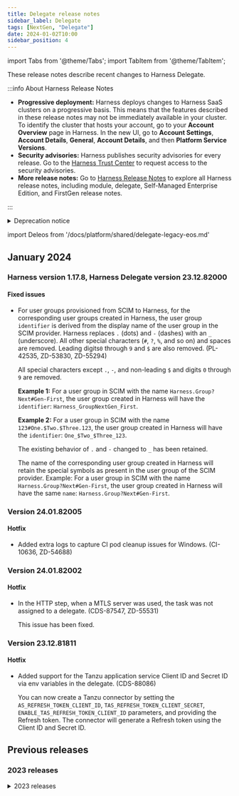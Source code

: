 ```yaml
---
title: Delegate release notes
sidebar_label: Delegate
tags: [NextGen, "Delegate"]
date: 2024-01-02T10:00
sidebar_position: 4
---
```


import Tabs from '@theme/Tabs';
import TabItem from '@theme/TabItem';


<DocsButton icon = "fa-solid fa-square-rss" text="Subscribe via RSS" link="/release-notes/delegate/rss.xml" />

These release notes describe recent changes to Harness Delegate.

:::info About Harness Release Notes

* **Progressive deployment:** Harness deploys changes to Harness SaaS clusters on a progressive basis. This means that the features described in these release notes may not be immediately available in your cluster. To identify the cluster that hosts your account, go to your **Account Overview** page in Harness. In the new UI, go to **Account Settings**, **Account Details**, **General**, **Account Details**, and then **Platform Service Versions**.
* **Security advisories:** Harness publishes security advisories for every release. Go to the [Harness Trust Center](https://trust.harness.io/?itemUid=c41ff7d5-98e7-4d79-9594-fd8ef93a2838&source=documents_card) to request access to the security advisories.
* **More release notes:** Go to [Harness Release Notes](/release-notes) to explore all Harness release notes, including module, delegate, Self-Managed Enterprise Edition, and FirstGen release notes.

:::

<details>
<summary>Deprecation notice</summary>

#### Kustomize 3.4.5

import Kustomizedep from '/release-notes/shared/kustomize-3-4-5-deprecation-notice.md'

<Kustomizedep />

</details>

import Deleos from '/docs/platform/shared/delegate-legacy-eos.md'

<Deleos />

## January 2024

### Harness version 1.17.8, Harness Delegate version 23.12.82000

#### Fixed issues

- For user groups provisioned from SCIM to Harness, for the corresponding user groups created in Harness, the user group `identifier` is derived from the display name of the user group in the SCIM provider. Harness replaces `.` (dots) and `-` (dashes) with an `_` (underscore). All other special characters (`#`, `?`, `%`, and so on) and spaces are removed. Leading digits`0` through `9` and `$` are also removed. (PL-42535, ZD-53830, ZD-55294)

   All special characters except `.`, `-`, and non-leading `$` and digits `0` through `9` are removed. 

   **Example 1:** For a user group in SCIM with the name `Harness.Group?Next#Gen-First`, the user group created in Harness will have the `identifier`: `Harness_GroupNextGen_First`.

   **Example 2:** For a user group in SCIM with the name `123#One.$Two.$Three.123`, the user group created in Harness will have the `identifier`: `One_$Two_$Three_123`.

   The existing behavior of `.` and `-` changed to `_` has been retained.

   The name of the corresponding user group created in Harness will retain the special symbols as present in the user group of the SCIM provider. Example: For a user group in SCIM with the name `Harness.Group?Next#Gen-First`, the user group created in Harness will have the same `name`: `Harness.Group?Next#Gen-First`.

### Version 24.01.82005

#### Hotfix

- Added extra logs to capture CI pod cleanup issues for Windows. (CI-10636, ZD-54688)

### Version 24.01.82002

#### Hotfix

- In the HTTP step, when a MTLS server was used, the task was not assigned to a delegate. (CDS-87547, ZD-55531)

   This issue has been fixed.

### Version 23.12.81811

#### Hotfix

- Added support for the Tanzu application service Client ID and Secret ID via env variables in the delegate. (CDS-88086)

   You can now create a Tanzu connector by setting the `AS_REFRESH_TOKEN_CLIENT_ID`, `TAS_REFRESH_TOKEN_CLIENT_SECRET`, `ENABLE_TAS_REFRESH_TOKEN_CLIENT_ID` parameters, and providing the Refresh token. The connector will generate a Refresh token using the Client ID and Secret ID.

## Previous releases

### 2023 releases

<details>
<summary>2023 releases</summary>

#### December 2023

##### Versions 23.12.81411, 23.12.81604, 23.12.81806

###### Delegate security hotfix

- Added additional log sanitization for Git connector flows.

   If you are running delegate versions 23.11.814xx or 23.11.816xx, upgrade to delegate version 23.12.81604. If you are running version 23.12.818xx, upgrade to delegate version 23.12.81806 or later.

##### Harness version 81820, Harness Delegate version 23.12.81803

###### Early access features

- If green services exist in your Blue Green deployment, you can configure Harness to update those services instead of deleting them and then re-creating them with a new manifest and artifact. Updating existing green services is beneficial because new containers come up before old ones go down. For more information, go to [Update green services](/docs/continuous-delivery/deploy-srv-diff-platforms/aws/ecs/ecs-deployment-tutorial/#update-green-services). (CDS-82763)

   Additionally, before beginning the deployment, Harness validates the blue and green services based on the target group and tags them appropriately. If the validation fails, Harness aborts the deployment. For more information, go to [ECS blue/green service validations](/docs/continuous-delivery/deploy-srv-diff-platforms/aws/ecs/ecs-deployment-tutorial/#ecs-blue-green-service-validation).

###### Fixed issues

- For Rancher-based Kubernetes or Native Helm deployments and instance sync, Harness uses Rancher's `generateKubeconfig` API action. A new kubeconfig token is created on the Rancher cluster each time this API is hit. This led to an accumulation of kubeconfig tokens over time on the Rancher cluster. (CDS-83055, ZD-52924)

  This issue has been fixed. Harness now cleans up the kubeconfig token it creates during deployment or instance sync executions.

  To receive this fix, upgrade your delegate to the latest delegate version.

-  If instance refresh during an ASG deployment took too much time and timed out, a rollback was triggered. If the instance refresh was still in progress when the rollback was triggered, the rollback failed. (CDS-83821)

   This issue has been fixed.

- When streaming log messages from PowerShell scripts, Harness streamed only those console logs that had INFO and ERROR severity levels. (CDS-84570, ZD-53860)

  This issue has been fixed. Now, Harness forwards console logs that have INFO, WARNING, DEBUG, and ERROR severity levels.

- Harness printed logs from the Delete Stack step in the reverse order. (CDS-84744, ZD-53865)

  This issue has been fixed.

- The Jenkins step failed when attempting to resolve secrets in expressions used in its job parameters, and the following message was displayed: `Error occurred while starting Jenkins task java.lang.IllegalArgumentException: Illegal character in query at index` (CDS-84747, ZD-53836)

  The issue has been resolved.

- If shell script execution fails with an exception such as a step timeout, the delegate logs include the message “Exception in script execution”. This message does not help attempts to determine the root cause. (CDS-85024, ZD-54110)

  This issue has been fixed. The delegate logs now include a more meaningful message.

- There was an issue with the filtering of items that had tags on the delegate list page. This was resolved by adding an implicit tag before filtering the items in the UI. (PL-42743)

- When the feature flag `PL_NO_EMAIL_FOR_SAML_ACCOUNT_INVITES` is enabled and a new user was added on the Account Access Control: Users page, the following message was displayed: "Invitation sent successfully", even though the user was added to the list. (PL-42860)

   This issue has been resolved, and the UI now displays "User added successfully".
  
##### Version 23.12.81809

###### Hotfix

- Fixed an issue where GitHub Issue Comment event triggers were failing when used with GitHub Enterprise Server. (CDS-85419)

##### Version 23.12.81808

###### Hotfix

- Fixed an issue where Shell Script steps with SSH were failing with `Error while reading variables to process Script Output. Avoid exiting from script early: 2: No such file` for newer delegate versions. (CDS-87415, ZD-55629, ZD-55690)

##### Version 23.12.81804

###### Hotfix

- You can now use a Refresh token to authenticate with the Tanzu connector. This Refresh token is used by Harness to verify your Tanzu instance. However, you still need to provide a username and password to authenticate with Tanzu. If a Refresh token isn't provided, Harness will use the username and password for the API calls. (CDS-86689)

    :::info note
    Currently, this feature is behind the feature flag `CDS_CF_TOKEN_AUTH`. Contact [Harness Support](mailto:support@harness.io) to enable the feature.
    
    :::

#### November 2023

##### Harness version 81612, Harness Delegate version 23.11.81601

###### New features and enhancements

- If you use Kubernetes version 1.16 or later, you can enable the steady state check for Native Helm jobs from Default Settings at any organizational scope (account, organization, or project) in Harness. (CDS-81574)

  To enable the setting, at the desired scope, go to **Default Settings** > **Continuous Delivery**, and then turn on the **Enable Native Helm steady state for jobs** toggle.

  This enhancement eliminates the need for you to contact Harness Support to enable the feature flag `CDS_HELM_STEADY_STATE_CHECK_1_16` and gives you direct control of the setting. 

  Accounts for which Harness had enabled this feature flag will have this setting turned on by default.

###### Fixed issues

- When shutdown is initiated, delegates will continue sending heartbeats until all tasks are completed, ensuring all running tasks return a response before shutting down. (PL-42171)

- There was an issue with Harness not properly handling delegate reconnects, which affected delegate metrics. During a disconnect, Harness would mark `delegate_connected` as 0, but after a reconnect, it failed to increment the `delegate_connected` to 1. (PL-42431, ZD-52829, ZD-53399, ZD-53878)

   This issue has been resolved, and now Harness increments the `delegate_connected` to 1 during reconnection. As a result, the `io_harness_custom_metric_delegate_connected` and `io_harness_custom_metric_task_failed` metrics are now accurately reported.

- Fixed the following issues:

   - The delegate Stackdriver logger didn't work if the delegate token was base64-encoded format.
   - When the `DELEGATE_TYPE` was `KUBERNETES` and the delegate wasn't deployed in Kubernetes, the delegate failed to start. (PL-42452)

- Azure Key Vault's heartbeat check now creates a validation secret with a 30-minute expiration, addressing the issue of no expiration being set previously, which resulted in multiple secret versions without an expiry. (PL-42509, ZD-53700)

- User groups could be created via SCIM using identifiers with invalid characters. (PL-42535, ZD-53830)

   This issue is fixed. You can no longer create user groups with invalid characters.

- Harness used Datadog log indexes when running the Verify step but not when fetching sample data in the health source configuration dialog. (CDS-83934, ZD-53433)

  This issue has been fixed.

- If the default capacity for the ASG deployment is zero or Null and you choose to create the same number of ASG instances as those that were previously deployed by the pipeline (the **Same as already running Instances** setting), Harness created zero instances. The deployment timed out after waiting for health checks. (CDS-83818)

  This issue has been fixed. Now, if the default capacity is zero or Null, Harness sets the default capacity to match that in Harness FirstGen, which is as follows:
    * For the first deployment: 
      - minimum = 0 
      - desired = 6 
      - maximum =10
    * For other deployments:
      - minimum = 0 
      - desired = 1 
      - maximum = 1

- Starting with Delegate version 23.08.79713, the custom script for fetching remote manifests did not support absolute paths as the folder path. (CDS-83443, ZD-52872)

  This issue has been fixed.

- The Helm connector's test to check connectivity to an OCI Helm repository in AWS ECR failed with an "Invalid request: Invalid oci url..." error even though the URL to the repository conformed with the formats described in [Connect to an Artifact repository](/docs/platform/connectors/artifact-repositories/connect-to-an-artifact-repo). The delegate was configured to use a proxy server and the Anonymous authentication type. However, manually fetching Helm charts from the delegate were successful. (CDS-82779, ZD-52343)

  This issue has now been resolved. The OCI Helm connector now works with the Anonymous authentication type when a proxy server is configured on the delegate.

- After fetching tags from Google Artifact Registry, Harness sorted them lexically and not on the timestamp. (CDS-82778)

  This issue has been fixed. Harness now sorts the tags on the timestamp.

- Pipeline executions for WinRM deployments failed intermittently when the deployment was performed by Harness Delegate with version 23.11.81015. Certain processes managed by the Windows Remote Management service (namely, `winrshost.exe` with its child process `conhost.exe`) were orphaned and continued to run on the target host. (CDS-82777, ZD-52759, ZD-53411, ZD-53460, ZD-53683)

  This issue has been fixed.

- Certain Docker registries fail authentication when using the `/v2` endpoint, which is used for health checks in Docker connectors. (CDS-82616, ZD-52513)

  This issue has been fixed. Harness now falls back to using the `/v2/` endpoint if the `/v2` endpoint fails.

- Harness did not stop Terraform tasks after you canceled pipeline execution, even if you cancelled execution before the task started to run actual Terraform commands. (CDS-82222, ZD-52603)

  This issue has been resolved.

- Currently, the on-premises version of Atlassian BitBucket does not fire push event webhooks when you first push to a new branch. This is inconsistent with other Git providers and also causes Harness's BitBucket triggers for on-premises repositories to behave inconsistently. (CDS-82110, ZD-52270)

  As a workaround for this inconsistency, Harness has made the trigger's workflow capture branch hook events for on-premises BitBucket and convert them, on a best-effort basis, to a push hook. This change has the effect of making Harness's triggers for on-premises BitBucket to fire on the first push to a new branch. This change is behind the feature flag `CDS_NG_CONVERT_BRANCH_TO_PUSH_WEBHOOK_BITBUCKET_ON_PREM`. To enable this change in behavior, contact [Harness Support](mailto:support@harness.io).

##### Version 23.11.81602

###### Hotfix

- New connectors failed with an `Internal Server Error. Please contact Harness Support Team.` message. (CI-10414, ZD-54032)

   This issue has been resolved by increasing the sleep time between retries.

##### Harness version 81401, Harness Delegate version 23.11.81405

###### New features and enhancements 

- Harness has introduced stage-level timeouts for the following stage types: (CDS-81225)
  - Deploy
  - Build
  - Approval
  - Security Test
  - Pipeline
  - Custom Stage 

- Harness updated the delegate metrics count names to include the suffix `_total`. (PL-42354, ZD-52167)

   The following delegate metrics names are updated.

   - `io_harness_custom_metric_task_timeout` is now `io_harness_custom_metric_task_timeout_total`
   - `io_harness_custom_metric_task_completed` is now `io_harness_custom_metric_task_completed_total`
   - `io_harness_custom_metric_task_failed` is now `io_harness_custom_metric_task_failed_total`
   - `io_harness_custom_metric_task_rejected` is now `io_harness_custom_metric_task_rejected_total`

- Harness has updated our account data deletion period from 90 days to 60 days. (PL-41444)

###### Fixed issues

- Fetching a repository and attempting to read a file that did not exist on the file system resulted in an exception, and Harness failed to handle that exception appropriately. The console logs displayed the following message: "Exception in processing GitFetchFilesTask. Reason: Unable to checkout file: `<file-path>`." (CDS-82631) 

  This issue has been fixed.

- When using the Generic repository format to fetch artifacts from Artifactory, if you used an artifact filter and a non-Regex value for the artifact path, an issue occurred. The issue caused the metadata URL in the service outcome to be incorrect; the URL did not include the repository name. (CDS-82579)

  This issue is fixed.

- HorizontalPodAutoscaler (HPA) and PodDisruptionBudget (PDB) could not be used in Kubernetes deployments if they contained fields that are not supported by the Kubernetes schema. (CDS-82370)

  This issue has been fixed by the addition of support for such fields.

- Harness did not honor the working directories specified in script units in the Command steps used in WinRM deployments. Instead, Harness used the default directory configured for the user profile on the target VM. (CDS-82105)

  This issue has been fixed. Harness now uses the working directory that you specify in script units. However, the fix has been deployed behind the feature flag `CDS_PRESERVE_WINRM_WORKING_DIR_FOR_COMMAND_UNITS`. Contact [Harness Support](mailto:support@harness.io) to enable the fix.

- The services dashboard did not correctly show primary and canary instances in a Kubernetes deployment. (CDS-81869, ZD-52262, ZD-52930)

  The issue occurred because Harness treated the canary instances and primary instances as one set of instances. Consequently, during the canary deployment, Harness also updated the primary instances with current deployment details. This was not correct because primary deployment hadn't begun yet. This issue affected post-production rollbacks.

  This issue has been resolved. Now, Harness splits the canary instances and primary instances into two groups and updates each group with the deployment details that are relevant to them.

- If connectivity issues between Harness and the Git provider cause a file that existed in the repository to not be found on the file system after performing a fetch, the Update Release Repo step creates a new file. (CDS-80902, ZD-51818)

  This issue has been fixed. If Harness experiences a connectivity issue with a Git provider when executing a step, it fails the step after a few retries.

- Secrets that are referenced in a service variable are displayed on the secret's **References** tab but secrets that are referenced in an environment’s service overrides are not. (CDS-80615)

  This issue has been fixed.

- When the Update Release Repo step failed on the delegate, the error message was not propagated to the Harness user interface, and you had to search the delegate logs to determine the cause of the issue. 

  This issue has been fixed. The error message is now propagated from the delegate to the Harness user interface. (CDS-79094)

- The project admin role wasn't being assigned to a project created via an account or org scope service account. Now, when a project is created, the project admin role is automatically assigned to the service account. This is also reflected in the audit trails. (PL-41845, ZD-51918)

- Previously, if you had an SSH secret key with a **Text** reference pre-selected, you could only update it using YAML but not via the UI. The UI displayed only the **File** secret types. Harness has now added a dropdown menu in the **Create or Select an Existing Secret** dialog that allows you to select the **Secret type** as either **File** or **Text**. This simplifies the process of updating SSH secrets, making it easier for you to manage your secrets. (PL-41507, ZD-47600, ZD-51334)

##### Version 23.11.81406

###### Hotfix

- Fixed the orphaned `winrshost.exe` process and its child `conhost.exe` process that were bumping on host infrastructure after WinRM deployment. (CDS-82777, ZD-52759, ZD-53411, ZD-53460, ZD-53683)

##### Version 23.11.81408

###### Hotfix

- A default tag is now included in the Auto Scaling Group (ASG) for the Name key. The tag value is set to match the ASG name and is automatically propagated upon instance launch. This feature is especially useful if you rely on instance names for managing metrics. (CDS-84681)

#### October 2023

##### Harness version 81205, Harness Delegate version 23.10.81202

Harness NextGen release 81205 includes the following changes for the Harness Delegate.

###### New features and enhancements

- You can now configure the delegate logging level by setting the `LOGGING_LEVEL` environment variable. Valid values are `TRACE`, `DEBUG`, `INFO`, `WARN`, `ERROR`, and `OFF`. If an invalid value is specified, the logging level defaults to `DEBUG`. If no value is specified, the logging level defaults to `INFO`. (PL-41644, ZD-51430)

- When you [configure a Kubernetes build farm to use self-signed certificates](/docs/continuous-integration/use-ci/set-up-build-infrastructure/k8s-build-infrastructure/configure-a-kubernetes-build-farm-to-use-self-signed-certificates/), you can now use `DESTINATION_CA_PATH` instead of `CI_MOUNT_VOLUMES` and `ADDITIONAL_CERTS_PATH`. (CI-9707)
   * For `DESTINATION_CA_PATH`, provide a comma-separated list of paths in the build pod where you want the certs to be mounted, and mount your certificate files to `opt/harness-delegate/ca-bundle`.
   * Both CI build pods and the SCM client on the delegate support this method.
   * You can use either method (`DESTINATION_CA_PATH` or both `CI_MOUNT_VOLUMES` and `ADDITIONAL_CERTS_PATH`). If you specify both, `DESTINATION_CA_PATH` takes precedence. If Harness can't resolve `DESTINATION_CA_PATH`, it falls back to `CI_MOUNT_VOLUMES` and `ADDITIONAL_CERTS_PATH`.

- JGit library upgrade (CDS-80715, ZD-51149)

  Eclipse JGit libraries have been upgraded to version 6.6.1.202309021850-r.

- To improve security, Harness has introduced a feature that allows you to add domain allowlists for Email, Slack, Microsoft Teams, Webhook, and PagerDuty notification channels at the account level. Earlier, this was only supported for fixed URL domains. Now, support has been added for expression URLs. (PL-39481, ZD-43735)

###### Fixed issues

- Revised the error message that is shown when a pipeline fails due to lack of eligible delegates. (CI-9743)

- Optimized delegate logging related to the CI task handler to consume less space. (CI-9771)

- When saving secret files, Harness FirstGen and Harness NextGen encode the file content with the ISO_8859_1 character set. However, while Harness FirstGen correctly decodes the file content referenced by the `configFile.getAsBase64()` functor, Harness NextGen uses UTF-8. The issue caused additional padding bytes to be included in the P12 config file and authorization errors with GCP Pub/Sub in Harness NextGen. (CDS-81032, ZD-51928)

  This issue has been fixed. Now, Harness NextGen uses the ISO_8859_1 character set while decoding secrets from the secret store and subsequently uses Base64 encoding.

- Harness did not handle appropriately the failure status codes returned by the GitLab API for the Merge PR step. (CDS-80927)

  This issue has been fixed.

- The Tags field in the pipeline filter is now optional. This change allows you to filter either by tag name or a combination of tag name and value. (CDS-78992)

##### Version 23.12.81210

###### Hotfix

- GitHub status checks were not refreshing for pipeline executions. Harness added a retry to the GitHub status update API call to resolve the issue. (CI-10618, ZD-54673)

##### Version 23.10.81203

###### Hotfix

- Added IRSA support for downloading S3 artifacts using WinRm/SSH. (CDS-81276, ZD-51938)

##### Harness version 81008, Harness Delegate version 23.10.81010

Harness NextGen release 81008 includes the following changes for the Harness Delegate.

:::danger Breaking change

Harness implemented access checks to restrict unauthorized users from viewing delegate information on the delegate list page. Access checks are now enforced on the page for delegate view permissions. (PL-38958, ZD-50634)

:::

###### New features and enhancements

You can now reference secret values in JSON files by using XPATH. Support is available for AWS Secret Manager, Azure Key Vault, GCP Secret Manager, and HashiCorp Vault. For more information, go to [Reference existing secret manager secrets](/docs/platform/secrets/secrets-management/reference-existing-secret-manager-secrets/). (PL-41063, ZD-51651)

###### Fixed issues

- The Merge PR step fails with GitLab connectors. (CDS-79772)

  This issue has been fixed.

- Execution failure logs associated with an exception named `DuplicateKeyException` included the name of the Harness production server. (CDS-79514, ZD-50804)

  This issue has been fixed.

- Harness now supports the deployment of ECS services whose count is the same as the running instances in a blue-green strategy (CDS-79412)

- If a pipeline that includes the Terragrunt Apply step fails, the Terragrunt working directory is not removed from the file system. Consequently, the delegate container's disk usage gradually increases. The issue occurs when the working directory includes symbolic links. (CDS-79020, ZD-50532)

  This issue has been fixed.

- If a step in a WinRM deployment fails, Harness does not clean up temporary files created on the remote host. (CDS-78304, ZD-49543)

  This issue has been fixed.

- When a [code repo connector](/docs/platform/connectors/code-repositories/connect-to-code-repo) encounters a cert error, the error message shown in the Harness UI is now more informative. (CI-8509)

- Fixed an issue where some [code repo connectors](/docs/platform/connectors/code-repositories/connect-to-code-repo) didn't send the [build status](/docs/continuous-integration/use-ci/codebase-configuration/scm-status-checks) back to the SCM provider. This happened due to an issue in the Harness Delegate, and it occurred only for code repo connectors that [connected through a Harness Delegate](/docs/platform/connectors/code-repositories/ref-source-repo-provider/git-hub-connector-settings-reference#connectivity-mode-settings). Connectors connecting through the Harness Platform weren't impacted. (CI-9835, ZD-51754, ZD-51758, ZD-51763)

- Fixed an issue where the latest delegate version was not reflected in the latest supported delegate version API. (PL-41151)

   For more information on the latest supported delegate version API, go to [Use automatic upgrade with custom delegate images](/docs/platform/delegates/install-delegates/delegate-upgrades-and-expiration/#use-automatic-upgrade-with-custom-delegate-images).

##### Version 23.11.81015

###### Hotfix

- The service dashboard did not show the new active instance count that resulted from updates made to workload replicas. The issue occurred in a few Helm deployment scenarios, when the updates were made after deployment. (CDS-82385, ZD-52612)

  This issue has been fixed. 

- When you [configure a Kubernetes build farm to use self-signed certificates](/docs/continuous-integration/use-ci/set-up-build-infrastructure/k8s-build-infrastructure/configure-a-kubernetes-build-farm-to-use-self-signed-certificates/), you can now use `DESTINATION_CA_PATH` instead of `CI_MOUNT_VOLUMES` and `ADDITIONAL_CERTS_PATH`. (CI-9707)
   * For `DESTINATION_CA_PATH`, provide a comma-separated list of paths in the build pod where you want the certs to be mounted, and mount your certificate files to `opt/harness-delegate/ca-bundle`.
   * Both CI build pods and the SCM client on the delegate support this method.
   * You can use either method (`DESTINATION_CA_PATH` or both `CI_MOUNT_VOLUMES` and `ADDITIONAL_CERTS_PATH`). If you specify both, `DESTINATION_CA_PATH` takes precedence. If Harness can't resolve `DESTINATION_CA_PATH`, it falls back to `CI_MOUNT_VOLUMES` and `ADDITIONAL_CERTS_PATH`.

#### September 2023

##### Harness version 80811, Harness Delegate version 23.09.80804

Harness NextGen release 80811 includes the following changes for the Harness Delegate.

:::danger Breaking change

When using the Terragrunt **All Modules** **Module Configuration**, the Terragrunt Plan and Apply commands don't include the  `--terragrunt-include-external-dependencies` CLI options flag. (CDS-87234)

If your Terragrunt configuration has module dependencies and you want to target all dependencies, use CLI options from the corresponding Plan or Apply step to add the `--terragrunt-include-dependencies` flag.

:::

###### New features and enhancements

- Upgraded the Bouncy Castle library to address potential vulnerabilities. (PL-40729, ZD-48823)

   - `org.bouncycastle:bcpg-jdk15on:jar:1.70` to `org.bouncycastle:bcpg-jdk18on:jar:1.76`
   - `org.bouncycastle:bcpkix-jdk15on:jar:1.70` to `org.bouncycastle:bcpkix-jdk18on:jar:1.76`
   - `org.bouncycastle:bcprov-ext-jdk15on:jar:1.70` to `org.bouncycastle:bcprov-ext-jdk18on:jar:1.76`
   - `org.bouncycastle:bcprov-jdk15on:jar:1.70` to `org.bouncycastle:bcprov-jdk18on:jar:1.76`

<!-- Add to 809xx or future release when feature is complete
- You can now reference secret values in JSON files by using XPATH. Support is available for AWS Secret Manager, Azure Key Vault, GCP Secret Manager, and HashiCorp Vault. (PL-41063)
-->

- Harness CD now supports auto-scaling of green services in the ECS Blue Green Swap Target step. (CDS-79414)

- Terragrunt steps now support CLI options flags.

###### Fixed issues

- The Kustomize 3.5.4 binary is now removed from the immutable delegate, and all Kustomize tasks are routed via the Kubectl binary. (CDS-58893, ZD-48553)

- In certain scenarios for ECS Blue Green deployments, the Green application was not rolling back. We have added functionality to handle this scenario. We now consistently roll back the Green service in ECS Blue Green deployments. (CDS-76795, ZD-49005, ZD-49919)

- Fixed an issue where ShellScript WinRM deployments would not honor the configured timeout. For example, the step would time out by default in 30 minutes even when the configured timeout was 1 day. Now the WinRM session timeout will be set to 30 minutes or the timeout configured for the step (if more than 30 minutes). (CDS-78219, ZD-48180, ZD-49871)

- Fixed an issue with Artifactory artifact fetches in the pipeline, when the artifact path was in a nested directory and also a regex. (CDS-78278, ZD-50030)

- Resolved an issue when copying config files from BitBucket repositories if a folder path was specified instead of a file path. (CDS-78344, ZD-49489)

- The output of the Kubernetes Dry Run step did not generate a valid Kubernetes manifest due to the masking of the secrets values (CDS-78507).

  Harness was masking all the secrets values using the character set `***` for both stringData and data fields in Secrets Resources. Since the data field supports only Base64 encoded values, this resulted in an invalid manifest. With this fix, Harness uses a valid value to mask these data fields (`Kioq`, the Base64 value of `***`).

- Harness did not handle the `Unknown Host Exception` error appropriately and, consequently, showed the misleading "Delegates are not available for performing operation" message when you configured LDAP incorrectly (for example, you entered an incorrect host or port number). (PL-28077)

  This issue has been fixed.

- Harness showed JSON Web Token URLs in Delegate task logs associated with shell script task failures. (PL-39102)

  This issue has been fixed.

- Delegates failed to reauthenticate with the proxy after the initial proxy session expired. (PL-40630, ZD-48981, ZD-49626)

   The following updates to delegate communication with Harness Manager over proxy resolve this issue.

   - Removed `return null` when the delegate receives the required 407 proxy authentication.
   
   - Added the following variables for the `asyncHttpClient` to authenticate with the proxy.
      - `org.asynchttpclient.AsyncHttpClientConfig.proxy.user`
      - `org.asynchttpclient.AsyncHttpClientConfig.proxy.password`

- Harness Platform release 80504 did not allow you to create empty user groups. (PL-41005, ZD-50411, ZD-50475)

  This issue has been fixed.

- When steps timed out for aborted tasks that were previously assigned, the UI displayed an incorrect error message. (PL-41226, ZD-49908, ZD-50652)

  The UI now displays the correct error message.

- The UI allowed all users to select the **Copy token** option from the **More Options** (&vellip;) menu. (PL-41155)

   This issue has been resolved. Now, only users with the required permissions to copy tokens are able to select the **Copy token** option.

- Fixed an issue where build pods weren't cleaned up if Harness selected an invalid delegate for the cleanup task. This could happen if you used [delegate selectors](/docs/platform/Delegates/manage-delegates/select-delegates-with-selectors) based on [delegate tags](/docs/platform/Delegates/manage-delegates/select-delegates-with-selectors#delegate-tags), and multiple delegates had the same tags, but some of those delegates didn't have access to the cluster. Now Harness checks the selected delegate's connectivity to the cluster before assigning a task to that delegate. (CI-8831, ZD-47647)

- The execution logs from the Initialize step showed SSH keys used in the environment for the Command step. (CDS-79144, ZD-50623)
  
  This issue has been fixed.

##### Version 23.10.80808

###### Hotfix

- For generic (non-Docker) artifacts available in Artifactory, you can use an expression to specify the path to the artifact. This filter works in the same way as the artifact filter in Harness FirstGen, and it is useful when you want to fetch artifacts from multiple paths. (CDS-78181)

- Updated the internal Jenkins library to support long IDs for Jenkins builds. Previously, supported IDs were limited to integer bounds. (CDS-79499, ZD-50718, ZD-50888)

- Fixed an issue where Git statuses were not being sent for pull requests. (CES-1376)

- Added support for referencing JSON secret keys with dots at the top level. Nested keys with dots are not supported. (PL-41715)

##### Harness version 80504, Harness Delegate version 23.09.80505

Harness NextGen release 80504 includes the following changes for the Harness Delegate.

###### New features and enhancements

- Upgraded `io.netty:netty*` to version `4.1.94.final` to address vulnerabilities. (CI-8971, ZD-48488)

- API Call logs now include details such as response, size, duration, HTTP verb, and response code in the summary. (OIP-767)

- If the Email step failed to send a notification, the following message was displayed: “Failed to send the email. Check SMTP configuration.” The message did not include any additional information to help you debug the issue. (PL-40007, ZD-47524)

   Now, the message has been enhanced to show the cause of failure. It also identifies the delegate that executed the task.

- The OWASP Java HTML Sanitizer version is upgraded to 20220608.1. (PL-40807)

- The Mozilla Rhino library has been upgraded from version 1.7R4 to 1.7.14. (PL-40808)

- The Spring Boot library is upgraded to version 2.7.14. (PL-40810)

- The delegate expiration policy has been extended from 3 months to 6 months. You now only have to update delegates once every 6 months. (PL-39452)

###### Fixed issues

- Fixed a Nexus artifact issue where a fetch timed out when a single group contained more than 50 artifacts. (CDS-73884, ZD-45052, ZD-47206)

- Fixed an intermittent issue where Helm deployment pipelines would report the Helm repository as not found. (CDS-76919)

- Fixed an issue that resulted in Null Pointer Exceptions when running a pipeline manually with a `<+trigger.connectorRef>` expression. This expression gets its data from the trigger payload. With this fix, the pipeline correctly handles the case where the trigger payload is null. (CDS-77736, ZD-49685, ZD-49720, ZD-49722)

- Fixed an issue where the `ACCOUNT_SECRET` environment variable was overriding the `DELEGATE_TOKEN` value in the delegate's Docker container for delegates with an immutable image type (image tag `yy.mm.xxxxx`). (PL-40728)

##### Version 23.09.80512

###### Hotfix

- ShellScript WinRM deployments didn't honor the configured timeout. For example, the step would time out by default in 30 minutes, even when the configured timeout was set to one day. (CDS-78219, ZD-48180, ZD-49871)

   The issue has been resolved. Now, the WinRM session timeout is set to the maximum of the step timeout configured plus 30 minutes.

##### Version 23.09.80511

###### Hotfix

- Previously, there was an issue with the task capacity limiter for delegates where the counter didn't decrement when a task was aborted. (PL-41408)

   This issue has been fixed. Now, when you deploy a delegate and set the `DELEGATE_TASK_CAPACITY` environment variable, the number of concurrent tasks for the delegate is limited to the specified capacity. 

##### Version 23.09.80510

###### Hotfix

- Added support for the Artifactory **Artifact Path** filter. (CDS-77244, CDS-79760)

- The task count did not decrease when a task was aborted and the `DELEGATE_TASK_CAPACITY` environment variable was enabled. (PL-41367)

   Harness recommends that you upgrade to delegate version 23.09.80511 to resolve this issue.

##### Version 23.09.80507

###### Hotfix

- When escaping single quotes in environment variables, the same map was passed to subsequent command units which caused the escaped single quotes to escape again. (CDS-75775)

   This issue has been resolved. Subsequent command units do not escape single quotes again.

##### Version 23.09.80506

###### Hotfix

- API calls made to Git providers during deployments caused rate limit errors. (CDS-78950)

  The issue has been resolved. Harness reduced the number of API calls made to Git providers during deployment.

#### August 2023

##### Harness version 80307, Harness Delegate version 23.08.80308

Harness NextGen release 80307 includes the following changes for the Harness Delegate.

###### New features and enhancements

- If you use the App Role authentication method in the HashiCorp Vault connector, you can choose to cache the vault token. The token is cached on the Harness Delegate for a time duration equal to the TTL of the vault token, with 1% leeway. 

  By default, caching is enabled for all existing connectors. To disable caching, go to the connector's YAML configuration and set the `enableCache` parameter to `false`. Harness UI support to enable and disable caching will be added in a subsequent release. (PL-39821)

- To safeguard your operations and protect against potential security vulnerabilities, Harness deprecated the Helm 2 binary from delegates with an immutable image type (image tag `23.08.80308`). For information on delegate types, go to [Delegate image types](/docs/platform/delegates/delegate-concepts/delegate-image-types). (PL-40409)

- In a monitored service, back end license checks and Terraform live monitoring are always on. (SRM-15255)

   Now, monitored services can be enabled only from the user interface (through toggle buttons) and the enable API. Monitored services will always be disabled when created and during subsequent updates to them.

###### Early access features

**GitHub App authentication for GitHub connectors (CI-8577, CI-8367)**

With this feature flag enabled, you can use a GitHub App as the [primary authentication method for a GitHub connector](/docs/platform/connectors/code-repositories/ref-source-repo-provider/git-hub-connector-settings-reference#credentials-settings), and you can use GitHub connectors with GitHub App authentication in the [Git Clone step](/docs/continuous-integration/use-ci/codebase-configuration/clone-and-process-multiple-codebases-in-the-same-pipeline).

###### Fixed issues

- Fixed an issue where Azure webhook triggers did not work as expected because the delegate could not parse repository URLs in the format `https://{ORG}@dev.azure.com/{ORG}/{PROJECT}/_git/{REPO}`. With this fix, the delegate can parse these URLs and Azure webhook triggers work as expected. (CDS-59023)

- Fixed the behavior of delegate selectors in Jira, ServiceNow and Bamboo build steps. Delegate selectors at the step, stage, and pipeline levels did not override the connector's selector. This meant that both delegate selectors were checked during step execution. With this fix, any selector at the step, stage, or pipeline level overrides the connector's selector. This matches the default behavior in all other step types. (CDS-71025)

- Fixed a UI issue where pipelines, input sets, and executions were ordered incorrectly due to case-sensitive sorting of the element list. With this release, the UI now uses case-insensitive sorting when it lists pipelines, input sets, and pipeline executions. (CDS-73216)

- Fixed an issue where a `<+configFile.getAsBase64(content)>` expression would get parsed incorrectly if it contained multiple lines. (CDS-73424)

- Fixed an issue observed in pipeline executions with service overrides. If an encrypted config file was deleted, a log message would show the path to the deleted file. (CDS-75153, ZD-47557) 

- Fixed an issue observed in Blue Green deployments of ASG services, where a repeat deployment incorrectly could result in a scaling down of instances to 0. (CDS-75560)

- Fixed an issue where exceptions happened due to Kubernetes `kubectl` “connection-refused” errors. With this fix, these exceptions are now classified as connectivity errors. This gives you proper control to implement failure strategies based on errors of type Connectivity. (CDS-75777, ZD-48380)

- Introduced a validation to ensure that only repos that are allowed on the basis of `repoAllowList` can be set for pipelines, InputSets, and templates while using the [Edit Git details](/docs/platform/git-experience/configure-git-experience-for-harness-entities/#edit-git-details-for-a-pipeline) feature. (CDS-75828)

- Fixed an issue where the Custom Remote Store did not clone a repo larger than 25Mb if provided in the execution script. With this fix, the Custom Remote Store now has a \<=25Mb size validation on manifest files (not the entire repo). (CDS-75900)

- Removed unnecessary wait time at the end of the initialize step, saving approximately 30 seconds. (CI-9122)

- Fixed an issue where the token value was missing in the delegate token list API call. (PL-39790)

- Fixed an issue where some records did not trigger delegate task assignments. (PL-40148)

- The `publishedDelegateVersion` API incorrectly required edit permission. (PL-40322)

   This issue is fixed. The `publishedDelegateVersion` API now requires only view permission.

##### Version 23.08.80313

###### Hotfix

- There were several `OverlappingFileLockException` errors caused by the version of the Chronicle Queue library used. (CCM-14174)

   The issue has been resolved. We upgraded the Chronicle Queue library to fix the errors.

##### Version 23.08.80312

###### Hotfix

- In previous versions, when utilizing Artifactory as an artifact source, there was an issue where the retrieval of artifacts failed when the specified path included regular expressions, and the path structure was nested rather than flat. We are pleased to announce that this release addresses and resolves this issue.

##### Version 23.08.80311

###### Hotfix

- In some scenarios for Amazon ECS blue/green deployments, the green application didn’t roll back consistently because the new service continued to run tasks in the `live-target-group`. To resolve this issue, Harness no longer fetches the count of running services in rollback tasks before rolling back the green service. The green service now rolls back consistently. (CDS-76795, ZD-49005)

##### Version 23.08.80310

###### Hotfix

- Due to intermittent issues with the cf CLI, the Tanzu Application Services (TAS) Rolling deployment step failed to create the application. (CDS-75250)

  Now, before performing a rolling deployment, the TAS Rolling deployment step first verifies that the application exists. If the application does not exist, it deploys the application without using the rolling deployment strategy. If the application exists, it performs a rolling upgrade. 

##### Version 23.09.80309

###### Hotfix

- Do not evaluate service variables on the Bash shell when exporting them in Command step. (CDS-75775)

  If a service variable has bash-interpretable characters like dollar ($), they will remain as is when exported in the Command step. Previously, they were being 
  evaluated using the bash interpreter (for example, "abc$1abc" would actually be sent as "abc$bc").

##### Version 23.08.80308

###### Hotfix

- In certain scenarios for Amazon ECS blue/green deployments, the green application was not rolling back. We have added functionality to handle this scenario. We now consistently roll back the green service in Amazon ECS blue/green deployments. (CDS-76795, ZD-49005)

##### Harness version 80120, Harness Delegate version 23.08.80104

###### What's new

- Removed Helm version 3.1 from from delegates with an immutable image type (image tag `yy.mm.xxxxx`). (CDS-58892, ZD-47520, ZD-48553)

   For information on delegate types, go to [Delegate image types](/docs/platform/delegates/delegate-concepts/delegate-image-types). 

- Upgraded go-template binary to version 0.4.3, which uses Go version 1.20. (CDS-58919)

- Upgraded the Helm binary from version 3.8 to 3.12. (CDS-58931)

- The `kubectl` command now includes retry logic to handle connection issues. (CDS-72869)

- The Execution Logs have been enhanced to include additional details such as duration, task ID, and more. These details help you understand and debug CV Steps, SRM Live monitoring, and SLI. (OIP-565)

- In manual Query mode, the Datadog Metrics Health source now provides support for formulas. (OIP-568)

   These formulas follow a specific format: Query `a` ; Query `b` ; Formula using `a`, `b`.

   Let's consider an example to illustrate this:

   - Query `a` is "Query-with-a"

   - Query `b` is "Query-with-a"

   - The formula is "(a/b) * 100 - 5"

   The resulting query would appear as follows: `kubernetes.memory.usage{cluster-name:chi-play};kubernetes.memory.total{cluster-name:chi-play};(a/b) * 100 - 5`

   In the above example, `a` and `b` represent the respective queries:

   - a = `kubernetes.memory.usage{cluster-name:chi-play}`

   - b = `kubernetes.memory.total{cluster-name:chi-play}`

   You can include any number of queries in the final formula using alphabetical variables, such as a, b, c, d, and so on.

- Error messages from health source providers are now included in API responses for improved user experience and debugging efficiency. (OIP-657)

- A new `getAzureKeyVaultClient` API is available to fetch the list of Azure vaults. This option reduces the time it takes for Harness to reflect a newly-created Azure vault. (PL-28392, ZD-44045)

###### Fixed issues

-  Fixed an issue with handling of new line characters in [GitHub App private key files](/docs/platform/connectors/code-repositories/git-hub-app-support) generated on Windows machines. (CI-8708)

- Fixed an issue in Artifactory deployments where the **Artifact Path** pull-down menu would populate even when the Artifactory connector failed to process a regular expression. Now, when a regex is supplied to an artifact tag in the pipeline for a service, the **Artifact Path** menu populates correctly based on the regex. (CDS-72737, ZD-46236)

- Previously, when a fixed value was specified to a pipeline build, the Service step used pattern matching to verify the value.  Now, the Service step verifies the value using an exact match. (CDS-72911)

  For example, suppose the **Jenkins Build** field is set to 1. Previously, the check would pass even if build 1 was absent and build 41 was present. With this fix, the check passes only if build 1 is present. 

- Fixed an issue where Helm deployment steps timed out after the initial installation/upgrade phase, preventing the execution of a Helm rollback step. (CDS-73264, ZD-46163)

- Fixed an issue where WinRM deployments would not honor the configured timeout. For example, the step would time out out by default in 30 minutes even when the configured timeout was 1 day. Now, the WinRM session timeout will be set to maximum of step timeout configured and 30 minutes. (CDS-73641, ZD-46904, ZD-48180)

  This fix is behind the feature flag `DISABLE_WINRM_COMMAND_ENCODING`. Contact [Harness Support](mailto:support@harness.io) to enable this fix.

- Fixed an issue where the Override Image Connector did not properly configure the image path in the container step. (CDS-73727, ZD-43089, ZD-46916, ZD-47578, ZD-47716)

   This issue has been resolved. The Override Image Connector now correctly configures the image path, including the hostname. 

- Fixed an issue where command execution logs were incomplete even though the pipeline ran successfully. This issue was observed when using Command steps in SSH or WinRM deployments. (CDS-74042, ZD-46904)

- Fixed an issue where the Terraform Plan step would exit with code 0 even when there was a change as per the generated plan. This would happen when using the **Export JSON representation of Terraform Plan** option. Now, the step exits with the correct code (2) based on the `terraform plan` command. (CDS-74144, ZD-47379)

- Fixed an issue that resulted in failures when deploying a Tanzu service with a `vars.yaml` file. (CDS-74163, ZD-47412)

  You can now provide routes as variables in your TAS manifest, like this:

  Sample TAS manifest:

  ```yaml
  applications:
  - name: ((NAME))
      memory: 500M
      instances: 1
      routes: ((ROUTES))
  ```
  Sample vars manifest:
  ```yaml
  NAME: harness_<+service.name>_app
  ROUTES:
      - route: route1.apps.tas-harness.com
      - route: route2.apps.tas-harness.com
  ```

- Fixed an issue where users could not use the Blue Green Stage Scale Down step with a manifest kind that was not present in the Kind list used by Harness. Now, the Blue Green Stage Scale Down Step will not fail for unknown manifest kinds. (CDS-74259, ZD-47431)

- Incorrect ordering of execution logs and API call logs. (OIP-661)

   This issue has been resolved. Now, the execution logs and API call logs are displayed in the correct order.

- Earlier, even though you could use the `JAVA_OPTS` environment variable to specify JVM options for the delegate, you could not override the default JVM options that Harness used, namely `-XX:MaxRAMPercentage=70.0` and `-XX:MinRAMPercentage=40.0`. The option to override the defaults was unavailable because the value of JAVA_OPTS was prepended to the default JVM options. (PL-38839)

   This issue has been fixed. The value of JAVA_OPTS is now appended to the default JVM options, thus allowing you to override the default options.

- You were allowed to create resource groups with the same identifier as a built-in resource group. (PL-39503)

  This issue has been fixed. Validation in the API that creates resource groups now checks whether an existing resource group has the same identifier.

- If the delegates that were eligible to execute a pipeline task (delegates that were within the account-organization-project scope of the pipeline and matched any configured delegate selectors) did not have the required tools or connectivity to execute the task, the task timeout message included delegates that did not meet the eligibility criteria. (PL-39624, ZD-46460, ZD-46513)

  This issue has been fixed. The message displayed on task timeout has been improved for scenarios in which no delegate matches specified selectors and no delegates are found in the account.

- Delegates showed high CPU usage caused by a large number of threads that perform read operations being generated and abandoned. (PL-39797)

   This issue has been resolved through improved message read performance and an increased read timeout.

#### July 2023

##### Harness version 79916, Harness Delegate version 23.07.79904

Harness NextGen release 79916 includes the following changes for the Harness Delegate.

###### What's new

- The Splunk connector has been enhanced to include support for Bearer Token. (OIP-598)

- The List Tokens API now supports listing all the personal access tokens or service account tokens in the account. The API has been enhanced as follows:
   1. If you have user management permissions, you can list all the Personal Access Tokens in your account. You can also filter tokens belonging to a user or filter only active tokens.
   2. If you have service account management permissions, you can list all the service account tokens in your account. You can also filter tokens for a service account or filter only active tokens. (PL-31870, ZD-40110)

###### Early access

- Harness added the ability to acquire only the configured maximum number of tasks. This allows Harness Manager to use the task capacity to determine whether to assign a task to the delegate or queue it. You can configure the maximum number of tasks using the Env variable `DELEGATE_TASK_CAPACITY`. For example, if you set `DELEGATE_TASK_CAPACITY` to a value of 2 and execute 6 tasks in parallel, Harness Manager executes only 2 tasks at a time. If you don't configure `DELEGATE_TASK_CAPACITY`, Harness Manager executes all 6 tasks in parallel. (PL-39351)

   This functionality is behind a feature flag, `DELEGATE_TASK_CAPACITY_CHECK`. When the feature flag is enabled, the task is broadcast every minute in Harness Manager until it expires.

###### Fixed issues

- Cron triggers artifact setting failed when modified regex did not match any build. (CDS-72589, ZD-46323)

  Harness initially modifies the regex to see if it matches any build. The trigger was failing if it did not match. Now, if the regex does not match any build, Harness will use the original regex.

- Artifactory artifact source **Artifact Name** regex value was not working correctly. (CDS-73150)

  Harness has added support for regex values for generic type Artifactory artifacts.

- The sort order on the pipelines list page was incorrect. (CDS-73216)

   Now, Harness supports case-insensitive sorting for pipelines, input sets, and pipeline executions.

- The `<+configFile.getAsBase64()>` expression not resolving correctly when the content had new lines. (CDS-73424)

  The issue occurred with newline characters while encoding config files. This is fixed and Harness now replaces newline characters with unicode.

- There was an error collecting metric data when encountering  `null` values returned by metric queries. (OIP-551)

   This issue has been resolved by ignoring null data points and using valid data points in the window.

- The Tokens list page returned a display error when tokens were present and there were multiple pages of results. (PL-36734)

  A code enhancement to reset the pagination on the Tokens list page after any token is deleted fixed this issue. Previously, if you deleted the last token on any page after the first page, the page displayed an empty result list.

- The `listDelegates` API failed when custom selectors were present in the delegate. (PL-39779)

   A code enhancement to update custom tags fixed this issue.

- The listing API failed with an `UnsupportedOperationException` when custom tags were present. Filter APIs failed with NPEs. (PL-39824)

   A code enhancement fixed these issues.

- The delegate token list result from the `DelegateTokenStatus` API endpoint displayed all values as `null`. (PL-39440)

   A code enhancement for the `DelegateTokenStatus` endpoint to return token values even when token details are not fetched by token name fixed this issue. Token values only populate when the user has edit delegate permission. If the user doesn't have edit delegate permission, the value remains `null`.

- The AWS connector widget's prefix field did not accept prefixes starting with a slash. Such slashes were stripped off, and this led to undesired behavior. (PL-39194, ZD-45104)

   Prefixes that begin with a slash are now supported.

- You could not create Azure Key Vault connectors in Harness NextGen even when you used the service principal credentials that successfully created Azure Key Vault connectors in Harness FirstGen. After you entered the service principal credentials, the Vault setup window stopped responding. After several minutes, the following message is displayed: `None of the active delegates were available to complete the task. ==> : 'Missing capabilities: [https:null.vault.azure.net]'` (PL-39783, ZD-46756)

   This issue is now fixed.

##### Version 23.08.79910

###### Hotfix

- The delegate stopped trying to reconnect to the WebSocket if the infrastructure experienced a network outage for over five minutes. (PL-40547)

  This issue is fixed. The delegate keeps trying to reconnect to the WebSocket until it's successful.
                               
##### Version 23.08.79909

###### Hotfix

- The pipeline console did not show any logs to indicate that Kubernetes infrastructure container initialization and completion tasks were in progress.

  Now, to improve your experience, the console shows logs to indicate when the task begins and ends. (CDS-74522, ZD-47616)

##### Version 23.07.79906

###### Hotfix

- Helm deployment steps timed out after the initial installation/upgrade phase, preventing the execution of a Helm rollback step. (CDS-73264)

   This issue is now fixed.

#### June 2023

##### Harness version 79714, Harness Delegate version 23.06.79707

Harness NextGen release 79714 includes the following changes for the Harness Delegate.

###### What's new

- You can now see disconnected delegate details in selection logs and error messages when there are no eligible delegates in an active state to execute tasks. (PL-37900)

- The delegate JRE is upgraded to 11.0.19_7. (PL-37994)

- When a delegate token is revoked, Harness now sends `SELF_DESTRUCT` to all delegates that are using the revoked token. (PL-38957)

###### Early access

- Added a new field in the release history for Blue Green deployments to differentiate between environments. (CDS-69961)

  This is an enhancement to the Kubernetes Blue Green Stage Scale Down step. You can now scale down your last successful stage environment only if the primary resources exist. This enhancement helps you efficiently manage your resources, and prevent deleting the important resources.

  Make sure that the infrastructure definition of these resources and the Blue Green service are the same. This is necessary as Harness identifies resources from the release history, which is mapped to a release name. If you configure a different infrastructure definition, it might lead to scaling down important resources.

###### Fixed issues

- A project-level template crashed when opened. (CDS-71980, ZD-45950)

  The three hyphens, `---` used in the YAML as YAML document separator was being replaced by `---\n` with an empty string due to a logic in the code. This logic made the YAML invalid. 

  This issue is fixed by disabling `YAMLGenerator.Feature.WRITE_DOC_START_MARKER` in the YamlUtils to stop the YAML document separator `---` from being added to the YAML. 

- Fixed an issue where the applications created outside Harness were deleted during rollback if a Tanzu Application Services (TAS) Rolling deployment failed the first time. (CDS-71397)

- Pipeline execution failed when a variable whose required field is set to `TRUE` is passed as an expression. (CDS-71357, ZD-45615)

  Harness checks for the value of the variable whose required field is set to `TRUE`, and the pipeline failed if the value was empty. This issue occurred when Harness checked for the value of variables that were passed as expressions. The value of expressions cannot be resolved during pipeline creation. 

  This issue is fixed by ignoring the check for variables passed as an expression. 

- Creating a launch template for an AWS Auto Scale Group (ASG) deployment resulted in a null pointer exception. (CDS-71235)

  This issue is fixed by adding proper validation for the ASG launch template manifest content.

- Improved the error message for pipeline execution failures when running a pipeline that has nested [chained pipelines](/docs/platform/pipelines/pipeline-chaining/). (CDS-69578, ZD-44443)
- CloudFormation deployment failed with an unclear error message, `# Exception: Invalid request: Template format error: YAML not well-formed. (line 1, column 40) (Service: AmazonCloudFormation; Status Code: 400; Error Code: ValidationError; Request ID: 7685da0b-c14a-47e2-afe5-9e4ffde536c6; Proxy: null) while Updating stack: pipeline-demo.`. (CDS-68866, ZD-44165)

  When a multi-line string was passed as input for a child pipeline, the string was being converted to a single line. 

  This issue is fixed. Instead of passing data using YAML, Harness now uses JSON for data processing. This helps preserve multi-line strings and YAML structures properly to process pipeline YAML and user inputs.

- Fixed an issue where the expression, `<+lastPublished.tag>.regex()` was not resolved properly when used as runtime input for artifacts. (CDS-68810)

- Quotations were added to execution YAML strings inconsistently when comparing pipeline YAMLs. (CDS-67637)

  This issue is fixed by enabling `MINIMIZE_QUOTES` for YamlUtils and YamlPipelineUtils classes. The compiled YAML no longer has quotations around strings where they are not needed, but only around numbers. Even if you had added quotations in the string values in the pipeline YAML, they'll be removed in the compiled YAML. Also, there won't be unnecessary audit trails where the diff only has quotations around strings.

- Account-level connectors with resource groups set to **Specified** were not available at the project-level. (PL-38828)

   This issue is now fixed. The connectors list shows the connectors for which users have resource group permissions set.

- The account-level **Session Timeout (in minutes)** allowed values greater than the 4320 minute maximum. (PL-32498)

   This issue has been resolved by adding a code validation. The field no longer accepts values above 4320 minutes.

##### Harness version 79516, Harness Delegate version 23.06.79503

Harness NextGen release 79516 includes the following changes for the Harness Delegate.

###### What's new

- Send emails to non-Harness users. (CDS-58625, ZD-42496)
  
  To send emails to non-Harness users, you must configure your own SMTP server and enable the **Enable Emails to be sent to non-Harness Users** default setting. This setting is available at Account, Org, and Project levels.

  For more information on how to send emails to non-Harness users, go to [Email step reference](/docs/continuous-delivery/x-platform-cd-features/cd-steps/utilities/email_step/).

- Converted Harness CD from an explicit to an implicit change source for Service Reliability Management. (SRM-14724)

###### Early access

- Scale down the last successful stage environment created by using a Blue Green Deployment strategy. (CDS-68527)

  This functionality helps you efficiently manage your resources. The scale down step can be configured within the same stage or different stage based on your requirement.

  During scale down, the `HorizontalPodAutoscaler` and `PodDisruptionBudget` resources are removed, and the Deployments, StatefulSets, DaemonSets and Deployment Configs resources are scaled down. Make sure that the infrastructure definition of these resources and the Blue Green service are the same. This is necessary as Harness identifies resources from the release history, which is mapped to a release name. If you configure a different infrastructure definition, it might lead to scaling down important resources.

- Kubernetes deployments support `HorizontalPodAutoscaler` and `PodDisruptionBudget` for Blue Green and Canary execution strategies. (CDS-59011)

  This functionality is behind a feature flag, `CDS_SUPPORT_HPA_AND_PDB_NG`.

###### Fixed issues

- Enhanced handling and logging for the `No enum constant io.harness.delegate.message.MessengerType.WATCHEIN` exception to enable the actual malformed message. This error indicates that a message is malformed and only occurs when there is an error during writing, for example, out of disk, process killed, etc. (PL-38245)

- Unable to create SLO using SignalFX metrics. (OIP-406)

  This issue has been resolved. Now, SignalFX's health source supports SLI functionality, and you can create SLOs using SignalFX metrics.

- Fixed an issue where Harness was unable to retrieve the Git status or push updates to Azure repos with project names with white spaces. (CI-8105, ZD-44679)

  This issue is fixed.

- Spot Elastigroup deployments failed to fetch instance health and expired. (CDS-56451, ZD-41436)
  
  Harness improved the handling mechanism for the Spot `instanceHealthiness` API to fix this issue.

- A force delete option appeared when deleting a template referenced by another template. This deleted the referenced template, but the remaining versions were no longer visible on the UI. (CDS-68683)
  
  Added additional test coverage for some workflows to resolve this issue.

- Fixed an issue where error logs were removed to stop error flooding into GCP logs when Git authentication fails. (CDS-68760)

- Fixed an issue where strings were interpreted as scientific notations. (CDS-69063, ZD-44206)

- Input values needed in steps or stages for execution failed with the error: `Cannot update execution status for the PlanExecution [execution Id] with RUNNING`. (CDS-69342, ZD-44344)
  
  This error occurred when converting YAML to JSON. A code enhancement fixed this issue. With this enhancement, quotes inside the field YAML are escaped, resulting in valid YAML.

- The pipeline execution error message for YAML related errors was unclear. (CDS-69576)
  
  Improved error message handling for YAML processing failures. The error message now display files that contain errors and points to the problematic part of the file. 

- Bamboo triggers were not working properly. (CDS-69605)
  
  Adding the Bamboo build to the delegate response resolved this issue. 

- Certificate issues in Harness Delegate version 23.05.79307. (CDS-70410, ZD-45105, ZD-45110, ZD-45128)
  
  The HTTP step was failing due to absence of the `certificate` value in the step. In previous delegate versions, the delegate would bypass the absence of this field. However, in delegate version 23.05.79307, this field was incorrectly set as mandatory for HTTP step execution for validations against servers that had self-signed certificates. This issue is fixed.

- Fixed an issue where the `eventPayload` expressions were not resolving when rerunning a failed pipeline that was previously fired by using a trigger. (CDS-70559)

#### May 2023

##### Harness version 79306, Harness Delegate version 23.05.79307

Harness NextGen release 79306 includes the following changes for the Harness Delegate.

###### What's new

- Added support to provide quartz cron expressions for scheduled triggers. (CDS-59261, CDS-59260)

- Added support for accessing connector attributes for Deployment Templates. (CDS-54247)
    
  The connector attributes for Secret Manager connectors can be accessed in Deployment Templates using the following expressions. 
  
  * [AWS KMS](/docs/platform/secrets/secrets-management/add-an-aws-kms-secrets-manager): `<+infra.variables.AwsKms.spec.credential.type>`
  * [AWS Secrets Manager](/docs/platform/secrets/secrets-management/add-an-aws-secret-manager): `<+infra.variables.AwsSecretsManager.spec.region>`
  * [Azure Key Vault](/docs/platform/secrets/secrets-management/azure-key-vault): `<+infra.variables.AzureKeyVault.spec.vaultName>`
  * [Google KMS](/docs/platform/secrets/secrets-management/add-google-kms-secrets-manager): `<+infra.variables.GcpKms.spec.keyName>`
  * [Google Cloud secret manager](/docs/platform/secrets/secrets-management/add-a-google-cloud-secret-manager): `<+infra.variables.GcpSecMan.spec.credentialsRef.identifier>`
  * [Custom secret manager](/docs/platform/secrets/secrets-management/custom-secret-manager): `<+infra.variables.CustomSecMan.spec.isDefault>`
  * [HashiCorp Vault](/docs/platform/secrets/secrets-management/add-hashicorp-vault): `<+infra.variables.HashiCorp.spec.vaultUrl>`

- Git polling tasks for triggers are executed on the same delegate selector used in the Git connector. (CDS-58115)
  
  Previously, triggers used the round robin algorithm to select any available delegate within a project or account. Now, the delegate-based trigger polling selects the same delegate you used in the connectors for triggers. 

- The Azure Key Vault secret manager now supports creating secrets with expiration dates. Select **Expires On** to set a secret expiration date. (PL-32708, ZD-42524)

###### Early access

- New delegate metrics are available. This functionality is behind a feature flag, `DYNAMIC_REQUEST_HANDLING`. (PL-37908, PL-38538)

   Harness captures delegate agent metrics for delegates shipped on immutable image types. The following new delegate agent metrics are available with the feature flag:
  
   | **Metric name** | **Description** |
   | :-- | :-- |
   | `io_harness_custom_metric_task_rejected` | The number of tasks rejected because of a high load on the delegate. |
   | `io_harness_custom_metric_resource_consumption_above_threshold` | Delegate cpu/memory is above a threshold (defaults to 80%). Provide `DELEGATE_RESOURCE_THRESHOLD` as the env variable in the delegate YAML to configure the threshold. |

   Enable the feature flag, `DYNAMIC_REQUEST_HANDLING` to use the new delegate agent metrics. When this feature flag is enabled, Harness will capture the metrics. For more information, go to [Configure delegate metrics](/docs/platform/delegates/manage-delegates/delegate-metrics/).

###### Fixed issues

- Fixed an issue where the expressions of tags were not rendered properly. (CDS-68703, ZD-43797)

- Executions were failing with `Canary failed: [Canary Deployment failed - NoSuchMethodError: org.yaml.snakeyaml.constructor.SafeConstructor: method 'void <init>()' not found ]` error message. (CDS-68293, ZD-43753, ZD-43769)
  
  The Fabric8 library used by Harness is upgraded from version 5.x to 6.x. Harness was explicitly using snake.yaml version 2.x due to vulnerabilities present in the 1.x version.
  
  Harness' usages of Fabric8 library were throwing the above mentioned because Fabric8 library version 5.12.1 uses the old snake.yaml library version 1.x.

  Customers who were using the following were affected:
    - FirstGen Kubernetes deployments that contain Istio's VirtualService/DestinationRule objects.
    - FirstGen Traffic Split step.
    - FirstGen Native Helm deployments with Kubernetes cluster version 1.16 or earlier.
    - NextGen Kubernetes deployments that contain Istio's VirtualService/DestinationRule objects.
    - NextGen Native Helm deployments with Kubernetes cluster version 1.16 or earlier.

  This change does not create any behavioral changes.

- The access denied exception was saving the OAuth secret in the Harness Source Code Manager (SCM) user profile. (CDS-68144)
  
  This issue is fixed by passing the context correctly from the SCM service to the Git service.

- Pipelines with multi-level templates displayed Java errors because a secret was referenced by another secret. (CDS-68094)
  
  This issue is fixed in by improving the error messages.
  
- Fixed an issue by eliminating NPE during ASG pipeline execution. (CDS-59383)

- The Canary Delete step during rollback did not delete all canary resources when the forward Canary Delete step expired. The Canary Delete step uses Harness release history when the Canary Deployment step expires. An API call issue prevented Harness release history from being updated in time and available for the Canary Delete step during rollback. (CDS-58702)

   This issue has been resolved. The Canary Delete step now properly deletes canary workloads when the forward Canary Deployment step expires.

- Fixed an issue by adding support for retrying `sockettimeoutExceptions` as they can occur due to intermittent issues during a Kubernetes deployment. (CDS-57688)

- Invites to users fail with an unauthorized error while RBAC setup is still in progress. (PL-32117)

  A polling system ensures that RBAC setup has been completed.

- Custom Secret Manager creation does not consider the delegate selector. (PL-32260)

  In Custom SM configuration, decrypting secrets using the SSH connection to validate delegate selection fixed this issue.

- Deployments consistently failed during the same stage. (PL-38247, ZD-42721)

   This issue was fixed by updating the delegate YAML. Delegate startup now fails when you use a legacy delegate image with an immutable delegate.

#### April 2023

##### Harness version 79111, Harness Delegate version 23.04.79106

Harness NextGen release 79111 includes the following changes for the Harness Delegate.

###### What's new

- Added the following metrics for immutable delegates that you can scrape via Prometheus: (DEL-5363)

    - io_harness_delegate_connected
    - io_harness_delegate_disconnected 

- Upgraded the following libraries: (DEL-6069)

    - org.yaml:snakeyaml from 1.33 -> 2.0
    - com.fasterxml.jackson.core:jackson-annotations from 2.13.4 -> 2.14.2
    - com.fasterxml.jackson.core:jackson-core from 2.13.4 -> 2.14.2
    - com.fasterxml.jackson.dataformat:jackson-dataformat-cbor from 2.13.4 -> 2.14.2
    - com.fasterxml.jackson.dataformat:jackson-dataformat-smile from 2.13.4 -> 2.14.2
    - com.fasterxml.jackson.dataformat:jackson-dataformat-xml from 2.13.4 -> 2.14.2
    - com.fasterxml.jackson.dataformat:jackson-dataformat-yaml from 2.13.4 -> 2.14.2
    - com.fasterxml.jackson.datatype:jackson-datatype-guava from 2.13.4 -> 2.14.2
    - com.fasterxml.jackson.datatype:jackson-datatype-jdk8 from 2.13.4 -> 2.14.2
    - com.fasterxml.jackson.datatype:jackson-datatype-joda from 2.13.4 -> 2.14.2
    - com.fasterxml.jackson.datatype:jackson-datatype-jsr310 from 2.13.4 -> 2.14.2
    - com.fasterxml.jackson.jaxrs:jackson-jaxrs-base from 2.13.4 -> 2.14.2
    - com.fasterxml.jackson.jaxrs:jackson-jaxrs-json-provider from 2.13.4 -> 2.14.2
    - com.fasterxml.jackson.jaxrs:jackson-jaxrs-yaml-provider from 2.13.4 -> 2.14.2
    - com.fasterxml.jackson.module:jackson-module-afterburner from 2.13.4 -> 2.14.2
    - com.fasterxml.jackson.module:jackson-module-jaxb-annotations from 2.13.4 -> 2.14.2
    - com.fasterxml.jackson.module:jackson-module-jsonSchema from 2.13.4 -> 2.14.2
    - com.fasterxml.jackson.module:jackson-module-parameter-names from 2.13.4 -> 2.14.2
    - io.kubernetes:client-java-api from 16.0.0 -> 18.0.0
    - io.kubernetes:client-java-extended from 16.0.0 -> 18.0.0
    - io.kubernetes:client-java-proto from 16.0.0 -> 18.0.0
    - io.kubernetes:client-java from 16.0.0 -> 18.0.0
    - io.kubernetes:client-java-api-fluent from 16.0.0 -> 18.0.0
    - org.springframework.boot:spring-boot-autoconfigure from 2.1.6.RELEASE -> 2.7.10
    - org.springframework.boot:spring-boot-loader from 2.4.5 -> 2.7.10
    - org.springframework.boot:spring-boot-starter-batch from 2.1.6.RELEASE -> 2.7.10
    - org.springframework.boot:spring-boot from 2.3.2.RELEASE -> 2.7.10

- Added APIs to enable auto upgrading with custom delegate images. (DEL-6183)

    - `SupportedDelegateVersion` returns the maximum delegate version number to install.
    - `overrideDelegateImageTag` changes the tag the upgrader uses to upgrade delegates when auto upgrade is on.

- Upgraded the following libraries: (DEL-6198)

    - org.springframework:spring-aop from 5.3.23 -> 5.3.26
    - org.springframework:spring-beans from 5.3.25 -> 5.3.26
    - org.springframework:spring-context from 5.3.25 -> 5.3.26
    - org.springframework:spring-core from 5.3.25 -> 5.3.26
    - org.springframework:spring-expression from 5.3.25 -> 5.3.26
    - org.springframework:spring-jcl from 5.3.25 -> 5.3.26
    - org.springframework:spring-messaging from 5.3.25 -> 5.3.26
    - org.springframework:spring-test from 5.3.25 -> 5.3.26
    - org.springframework:spring-tx from 5.3.25 -> 5.3.26
    - org.springframework:spring-web from 5.3.25 -> 5.3.26

###### Fixed issues

- Added WebSocket reconnect logic for when the Harness Manager does not receive a heartbeat from the Harness Delegate for more than five minutes. (DEL-5954)

- Set the delegate `LANG` environment variable to en_US.UTF-8 by default. (DEL-6221)

#### March 2023

##### Harness version 78914, Harness Delegate version 23.03.78904

Harness release 78914 includes the following changes for the Harness Delegate.

###### What's new

- Added support for the latest Git CLI in the delegate maximal image. (DEL-6121)
  - The latest Git CLI is now included by default.

###### Fixed issues

This release does not include any fixed issues.

##### Harness version 78817, Harness Delegate version 23.03.78705

Harness NextGen release 78817 includes the following changes for the Harness Delegate.

###### Fixed issues

Minor fixes to the delegate installation wizard. (DEL-6073)

Previously, Helm was not pre-selected when you switched from Docker to Kubernetes. This has been fixed. Additionally, values that need to be copied in the Kubernetes manifest were moved into a copy block. 

##### Harness version 78712, Harness Delegate version 23.03.78705

Harness NextGen release 78712 includes the following changes for the Harness Delegate.

###### What's new

- Integrated **Logs** API in the **Executed Details** page where the delegate task ID is available. (DEL-6035)

  You can now view logs for delegate tasks for pipeline steps that are running or finished. This can help with debugging issues. 

- Set an expiry for delegate tokens. (DEL-5652)

  When you create a delegate token through APIs, you can provide an optional parameter `revokeAfter`. This is the epoch time in milliseconds after which the token is marked as revoked. There can be a delay of up to one hour from when the epoch value is provided to when the token is revoked.

###### Fixed issues

A pipeline stalled with only one ServiceNow task running. (DEL-6042)

This issue was fixed with the following updates:

- Tasks that were never assigned to a delegate explicitly fail after 4 successful broadcast attempts per delegate, to all eligible delegates in the account. 
- Fail one minute after the last rebroadcast attempt. 

##### Harness version 78619, Harness Delegate version 23.03.78500

Harness NextGen release 78619 includes the following changes for the Harness Delegate.

###### What's new

- The delegate installation UI experience is now updated with a new installation method: the Terraform Helm provider. Also, the installation experience has been enhanced for the existing methods (Helm chart, Kubernetes manifest, and Docker). This new experience is more developer friendly. For example, it enables cutting and pasting of relevant commands. You can also automate the commands and use new values when necessary. 

  Additionally, the following new features are available:
    - The **Terraform Helm Provider** method is based on the open source [Terraform Harness Delegate module](https://registry.terraform.io/modules/harness/harness-delegate/kubernetes/latest) and the open source [Harness Delegate Helm chart](https://github.com/harness/delegate-helm-chart). Auto upgrade is set to `OFF` with an option to enable it in the command.
    - The updated method for **Helm Chart** is also based on the same open source [Harness Delegate Helm chart](https://github.com/harness/delegate-helm-chart) as the Terraform Helm provider. Auto upgrade is set to OFF with an option to enable it in the command. You can also download the [default values.yaml](https://github.com/harness/delegate-helm-chart/blob/main/harness-delegate-ng/values.yaml) for the Helm option and edit that to set your own long-lived configuration values.
    - The updated flow for **Kubernetes Manifest** has the following options for creating a manifest YAML file specific to your Harness account.          
      - **Basic**: Provides a **Download YAML** option. The downloaded YAML has all the configuration variables set to values that are specific to your Harness account. 
      - **Custom** - Create your own YAML from a [Kubernetes manifest template](https://github.com/harness/delegate-kubernetes-manifest/blob/main/harness-delegate.yaml) by replacing the placeholders with the values provided in the method.
      Given the need to have a fully qualified YAML, the auto upgrade configuration is set to ON in both the above options. Consequently, the delegate version that is installed always remains in sync with the version available on Harness Manager.
    - The **Docker** delegate installation method has now been simplified to a copy-and-paste action on the `docker run` command, with the option to modify the preset values. The auto upgrade is set to OFF for this method, with an option to enable it in the command. (DEL-6037)

- The secrets manager cache was moved from Redis to the Harness Manager's local pod. (DEL-5884)

   This move further enhances security because the secrets manager configuration no longer goes outside of the Harness Manager's pod.

###### Fixed issues

The new delegate installation wizard is now available in all delegate installation workflows. (DEL-5989)

#### February 2023

##### Harness version 78507, Harness Delegate version 23.02.78500

Harness NextGen release 78507 includes the following changes for the Harness Delegate.

:::info note
The repository location of the Helm chart for the NextGen delegate is changing. (DEL-5576)

The repository at https://app.harness.io/storage/harness-download/harness-helm-charts/ is being deprecated. The Helm chart will no longer be available from the repository at https://app.harness.io/storage/harness-download/harness-helm-charts/. To ensure retrieval of the most recent Helm chart, update your repository references to https://app.harness.io/storage/harness-download/delegate-helm-chart/.
:::

###### What's new

This release introduces the following new features and enhancements:

You can dynamically select delegates by hostname during pipeline runs. To do so, select delegates by hostname from your delegate groups. (DEL-5052)

###### Fixed issues

- Fixed an issue that interfered with the delegate installation process. Delegate API requests did not include the context that was required; organization and project ID information was not being sent with requests. The required context is now included. (DEL-5951)

##### Harness version 78421, Harness Delegate 23.02.version 78306

Harness NextGen release 78421 includes the following changes for the Harness Delegate.

:::info note
The repository location of the Helm chart for the NextGen delegate is changing. (DEL-5576)

The repository at https://app.harness.io/storage/harness-download/delegate-helm-chart/ is being deprecated. The Helm chart will no longer be available from the repository at https://app.harness.io/storage/harness-download/delegate-helm-chart/. To ensure retrieval of the most recent Helm chart, update your repository references to https://app.harness.io/storage/harness-download/harness-helm-charts/.
:::

###### What's new

This release introduces the following new features and enhancements:

- Added the `helm repo update` command to the delegate installer. The command is included in the instructions that apply the delegate manifest. This change reduces the chance of retrieving the wrong file from the repository. (DEL-5540)

###### Fixed issues

- Resolved a problem that caused SCM log information to be displayed in the Watcher. The information was redirected to the delegate `slf4j` stream for display in the delegate logs. (DEL-5744)

##### Harness version 78321, Harness Delegate version 23.02.78306

Harness NextGen release 78321 includes the following changes for the Harness Delegate.

:::note
The repository location of the Helm chart for the NextGen delegate is changing. (DEL-5576)

The repository is being deprecated. Updates to the chart will not be made to https://app.harness.io/storage/harness-download/delegate-helm-chart/ and will not be available from that location. To ensure retrieval of the most recent Helm chart, update your repository references to https://app.harness.io/storage/harness-download/harness-helm-charts/.
:::

###### What's new

This release introduces the following new features and enhancements:

- A REST-based operation to fetch a delegate token value was introduced. The operation requires the Harness user role permission `Delegate: Create/Edit`. For information about other delegate token operations, see [Delegate Token Resource](https://apidocs.harness.io/tag/Delegate-Token-Resource). (DEL-5634)

- The delegate installation UI was changed to include the `helm repo update harness` command as an option on the **Apply YAML and verify connection** page. Use this option to obtain the latest version information on the charts in the Harness Helm repository. For more information about the `update` command, see [Helm Repo Update](https://v3-1-0.helm.sh/docs/helm/helm_repo_update/) in the Helm Docs. (DEL-5540)

###### Fixed issues

- Added error checking to ensure that delegates immediately reject tasks that are not supported. (DEL-5602)

###### Security enhancements

This release introduces the following security enhancements:

- The immutable delegate image was refreshed with updated versions of client tools. This reduces security vulnerabilities for the delegate and enhances security. The following table details the updates. (DEL-5688)
  
  | **Third-party tool** | **78101 and earlier** | **78306 and later** |
  | :-- | :-: | :-: |
  | kubectl | 1.13.2, 1.19.2 | 1.24.3 |
  | go-template | 0.4, 0.4.1 | 0.4.1 |
  | harness-pywinrm | 0.4-dev | 0.4-dev |
  | helm | 2.13.1, 3.1.2, 3.8.0 | 2.13.1, 3.1.2, 3.8.0 |
  | chartmuseum | 0.8.2, 0.12.0 | 0.15.0 |
  | tf-config-inspect | 1.0, 1.1 | 1.1 |
  | oc | 4.2.16 | 4.2.16 |
  | kustomize | 3.5.4, 4.0.0  | 4.5.4 |
  | scm | The Harness-generated library and version are changed with every fix. | The Harness-generated library and version are changed with every fix. |

#### January 2023

##### Harness version 78214, Harness Delegate version 23.01.78101

Harness NextGen release 78214 includes no changed features or fixes for the Harness Delegate.

</details>
